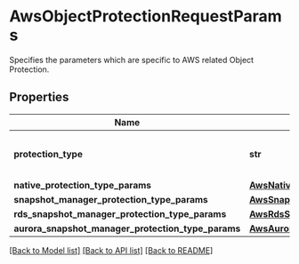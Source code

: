 # AwsObjectProtectionRequestParams

Specifies the parameters which are specific to AWS related Object Protection.

## Properties
Name | Type | Description | Notes
------------ | ------------- | ------------- | -------------
**protection_type** | **str** | Specifies the AWS Protection Job type. | [optional] 
**native_protection_type_params** | [**AwsNativeObjectProtectionParams**](AwsNativeObjectProtectionParams.md) |  | [optional] 
**snapshot_manager_protection_type_params** | [**AwsSnapshotManagerObjectProtectionParams**](AwsSnapshotManagerObjectProtectionParams.md) |  | [optional] 
**rds_snapshot_manager_protection_type_params** | [**AwsRdsSnapshotManagerObjectProtectionParams**](AwsRdsSnapshotManagerObjectProtectionParams.md) |  | [optional] 
**aurora_snapshot_manager_protection_type_params** | [**AwsAuroraSnapshotManagerObjectProtectionParams**](AwsAuroraSnapshotManagerObjectProtectionParams.md) |  | [optional] 

[[Back to Model list]](../README.md#documentation-for-models) [[Back to API list]](../README.md#documentation-for-api-endpoints) [[Back to README]](../README.md)


